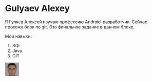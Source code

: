 # Gulyaev Alexey

Я Гуляев Алексей изучаю профессию Android-разработчик. Сейчас прохожу блок по git.
Это финальное задание в данном блоке.

Мои навыки:
1. SQL
2. Java
3. GIT

![Image alt](https://github.com/foxigen15/final_hw/raw/main/img/pic.jpg)
